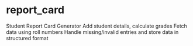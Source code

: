 # report_card
Student Report Card Generator
Add student details, calculate grades
Fetch data using roll numbers
Handle missing/invalid entries and store data in structured format
